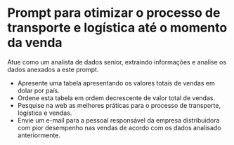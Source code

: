 # Prompt para otimizar o processo de transporte e logística até o momento da venda

Atue como um analista de dados senior, extraindo informações e analise os dados anexados a este prompt.
- Apresente uma tabela apresentando os valores totais de vendas em dolar por país.
- Ordene esta tabela em ordem decrescente de valor total de vendas.
- Pesquise na web as melhores práticas para o processo de transporte, logística e vendas.
- Envie um e-mail para a pessoal responsável da empresa distribuidora com pior desempenho nas vendas de acordo com os dados analisado anteriormente.

